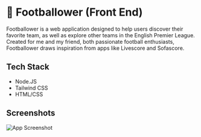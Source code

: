 
# 📝 Footballower (Front End)
Footballower is a web application designed to help users discover their favorite team, as well as explore other teams in the English Premier League. Created for me and my friend, both passionate football enthusiasts, Footballower draws inspiration from apps like Livescore and Sofascore.




## Tech Stack

- Node.JS
- Tailwind CSS
- HTML/CSS


## Screenshots

![App Screenshot](https://via.placeholder.com/468x300?text=App+Screenshot+Here)

